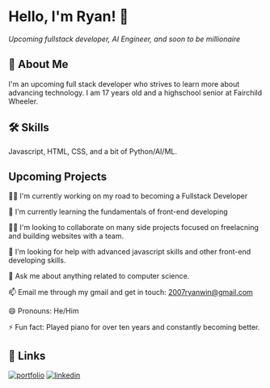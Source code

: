 # Hello, I'm Ryan! 👋
*Upcoming fullstack developer, AI Engineer, and soon to be millionaire*

## 🚀 About Me
I'm an upcoming full stack developer who strives to learn more about advancing technology. I am 17 years old and a highschool senior at Fairchild Wheeler.


## 🛠 Skills
Javascript, HTML, CSS, and a bit of Python/AI/ML.


## Upcoming Projects
👩‍💻 I'm currently working on my road to becoming a Fullstack Developer

🧠 I'm currently learning the fundamentals of front-end developing

👯‍♀️ I'm looking to collaborate on many side projects focused on freelacning and building websites with a team.

🤔 I'm looking for help with advanced javascript skills and other front-end developing skills.

💬 Ask me about anything related to computer science.

📫 Email me through my gmail and get in touch: 2007ryanwin@gmail.com

😄 Pronouns: He/Him

⚡️ Fun fact: Played piano for over ten years and constantly becoming better.


## 🔗 Links
[![portfolio](https://img.shields.io/badge/my_portfolio-000?style=for-the-badge&logo=ko-fi&logoColor=white)](https://ryannwinn.github.io/Ryan-Portfolio-Website)
[![linkedin](https://img.shields.io/badge/linkedin-0A66C2?style=for-the-badge&logo=linkedin&logoColor=white)](https://www.linkedin.com/in/ryan-nguyen-a990252b0/h)
